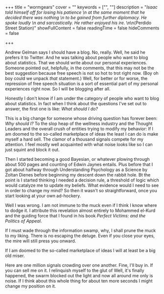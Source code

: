 +++
title = "wormgears"
cover = ""
keywords = ["", ""]
description = "_Isaac told himself off for losing his patience  \n at the same moment that he decided there was nothing  \n to be gained from further diplomacy. He spoke loudly  \n and sarcastically. He rather enjoyed his ire._  \n\n(Perdido Street Station)"
showFullContent = false
readingTime = false
hideComments = false


+++



Andrew Gelman says I should have a blog. No, really. Well, he said he prefers it to Twitter. And he was talking about people who want to blog about statistics. That we should write about our personal experiences. Someone pointed out, helpfully, in the comments, that this may not be the best suggestion because free speech is not so hot to trot right now. (Boy oh boy could we unpack _that_ statement.) Well, for better or for worse, the repression of free speech situation is a sort of essential part of my personal experiences right now. So I will be blogging after all.

Honestly I don't know if I am under the category of people who want to blog about statistics. In fact when I think about the questions I've set out to answer, the first one is like: _What should I do?_ 

This is a big change for someone whose driving question has forever been: _Why should I?_  To the slop heap of the wellness industry and the Thought Leaders and the overall crush of entities trying to modify my behavior: If I am doomed to the so-called marketplace of ideas the least I can do is make myself a hard sell. The clamor of a thousand signals compete for my attention. I feel mostly well acquainted with what noise looks like so I can just squint and block it out.

Then I started becoming a good Bayesian, or whatever plowing through about 500 pages and counting of Edwin Jaynes entails. Plus before that I got about halfway through Understanding Psychology as a Science by Zoltan Dienes before beginning my descent down the rabbit hole. Bt the point is I started thinking I needed a decision rule, a threshold of logic which would catalyze me to update my beliefs. What evidence would I need to see in order to change my mind? So then it wasn't so straightforward, once you start looking at your own ad-hockery. 

Well I was wrong. I am not immune to the muck even if I think I know where to dodge it.  I attribute this revelation almost entirely to Mohammed el-Kurd and the guiding force that I found in his book _Perfect Victims: and the Politics of Appeal_. 

If I must wade through the information swamp, why, I shall prune the muck to my liking. There is no escaping the deluge. Even if you close your eyes, the mire will still press you onward. 

If I am doomed to the so-called marketplace of ideas I will at least be a big old miser.

 Here are one million signals crowding over one another. Fine, I'll buy in. If you can sell me on it. I relinquish myself to the glut of  Well, it's finally happened, the swarm blocked out the light and now all around me only is noise. If I think about this whole thing for about ten more seconds I might change my position on it. 


